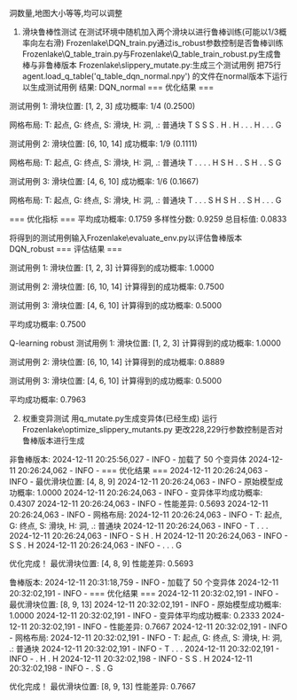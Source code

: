 洞数量,地图大小等等,均可以调整

1. 滑块鲁棒性测试
在测试环境中随机加入两个滑块以进行鲁棒训练(可能以1/3概率向左右滑)
Frozenlake\DQN_train.py通过is_robust参数控制是否鲁棒训练
Frozenlake\Q_table_train.py与Frozenlake\Q_table_train_robust.py生成鲁棒与非鲁棒版本
Frozenlake\slippery_mutate.py:生成三个测试用例
把75行 agent.load_q_table('q_table_dqn_normal.npy') 的文件在normal版本下运行以生成测试用例
结果:
DQN_normal
=== 优化结果 ===

测试用例 1:
滑块位置: [1, 2, 3]
成功概率: 1/4 (0.2500)

网格布局:
T: 起点, G: 终点, S: 滑块, H: 洞, .: 普通块
T S S S
. H . H
. . . H
. . . G

测试用例 2:
滑块位置: [6, 10, 14]
成功概率: 1/9 (0.1111)

网格布局:
T: 起点, G: 终点, S: 滑块, H: 洞, .: 普通块
T . . .
. H S H
. . S H
. . S G

测试用例 3:
滑块位置: [4, 6, 10]
成功概率: 1/6 (0.1667)

网格布局:
T: 起点, G: 终点, S: 滑块, H: 洞, .: 普通块
T . . .
S H S H
. . S H
. . . G

=== 优化指标 ===
平均成功概率: 0.1759
多样性分数: 0.9259
总目标值: 0.0833

将得到的测试用例输入Frozenlake\evaluate_env.py以评估鲁棒版本
DQN_robust
=== 评估结果 ===

测试用例 1:
滑块位置: [1, 2, 3]
计算得到的成功概率: 1.0000

测试用例 2:
滑块位置: [6, 10, 14]
计算得到的成功概率: 0.7500

测试用例 3:
滑块位置: [4, 6, 10]
计算得到的成功概率: 0.5000

平均成功概率: 0.7500

Q-learning robust
测试用例 1:
滑块位置: [1, 2, 3]
计算得到的成功概率: 1.0000

测试用例 2:
滑块位置: [6, 10, 14]
计算得到的成功概率: 0.8889

测试用例 3:
滑块位置: [4, 6, 10]
计算得到的成功概率: 0.5000

平均成功概率: 0.7963


2. 权重变异测试
用q_mutate.py生成变异体(已经生成)
运行Frozenlake\optimize_slippery_mutants.py
更改228,229行参数控制是否对鲁棒版本进行生成

非鲁棒版本:
2024-12-11 20:25:56,027 - INFO - 加载了 50 个变异体
2024-12-11 20:26:24,062 - INFO - 
=== 优化结果 ===
2024-12-11 20:26:24,063 - INFO - 最优滑块位置: [4, 8, 9]
2024-12-11 20:26:24,063 - INFO - 原始模型成功概率: 1.0000
2024-12-11 20:26:24,063 - INFO - 变异体平均成功概率: 0.4307
2024-12-11 20:26:24,063 - INFO - 性能差异: 0.5693
2024-12-11 20:26:24,063 - INFO -
网格布局:
2024-12-11 20:26:24,063 - INFO - T: 起点, G: 终点, S: 滑块, H: 洞, .: 普通块
2024-12-11 20:26:24,063 - INFO - T . . .
2024-12-11 20:26:24,063 - INFO - S H . H
2024-12-11 20:26:24,063 - INFO - S S . H
2024-12-11 20:26:24,063 - INFO - . . . G

优化完成！
最优滑块位置: [4, 8, 9]
性能差异: 0.5693

鲁棒版本:
2024-12-11 20:31:18,759 - INFO - 加载了 50 个变异体
2024-12-11 20:32:02,191 - INFO - 
=== 优化结果 ===
2024-12-11 20:32:02,191 - INFO - 最优滑块位置: [8, 9, 13]
2024-12-11 20:32:02,191 - INFO - 原始模型成功概率: 1.0000
2024-12-11 20:32:02,191 - INFO - 变异体平均成功概率: 0.2333
2024-12-11 20:32:02,191 - INFO - 性能差异: 0.7667
2024-12-11 20:32:02,191 - INFO -
网格布局:
2024-12-11 20:32:02,191 - INFO - T: 起点, G: 终点, S: 滑块, H: 洞, .: 普通块
2024-12-11 20:32:02,191 - INFO - T . . .
2024-12-11 20:32:02,191 - INFO - . H . H
2024-12-11 20:32:02,198 - INFO - S S . H
2024-12-11 20:32:02,198 - INFO - . S . G

优化完成！
最优滑块位置: [8, 9, 13]
性能差异: 0.7667